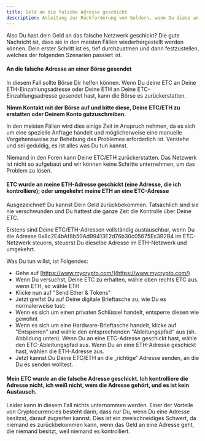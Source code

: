 ```yaml
---
title: Geld an die falsche Adresse geschickt
description: Anleitung zur Rückforderung von Geldern, wenn Du diese an die falsche Adresse sendest
---
```

Also Du hast dein Geld an das falsche Netzwerk geschickt? Die gute Nachricht ist, dass sie in den meisten Fällen wiederhergestellt werden können. Dein erster Schritt ist es, tief durchzuatmen und dann festzustellen, welches der folgenden Szenarien passiert ist.

#### An die falsche Adresse an einer Börse gesendet

In diesem Fall sollte Börse Dir helfen können. Wenn Du deine ETC an Deine ETH-Einzahlungsadresse oder Deine ETH an Deine ETC-Einzahlungsadresse gesendet hast, kann die Börse es zurückerstatten.

**Nimm Kontakt mit der Börse auf und bitte diese, Deine ETC/ETH zu erstatten oder Deinem Konto gutzuschreiben.**

In den meisten Fällen wird dies einige Zeit in Anspruch nehmen, da es sich um eine spezielle Anfrage handelt und möglicherweise eine manuelle Vorgehensweise zur Behebung des Problemes erforderlich ist. Verstehe und sei geduldig, es ist alles was Du tun kannst.

Niemand in den Foren kann Deine ETC/ETH zurückerstatten. Das Netzwerk ist nicht so aufgebaut und wir können keine Schritte unternehmen, um das Problem zu lösen.

#### ETC wurde an meine ETH-Adresse geschickt (eine Adresse, die ich kontrolliere); oder umgekehrt meine ETH an eine ETC-Adresse

Ausgezeichnet! Du kannst Dein Geld zurückbekommen. Tatsächlich sind sie nie verschwunden und Du hattest die ganze Zeit die Kontrolle über Deine ETC.

Erstens sind Deine ETC/ETH-Adressen vollständig austauschbar, wenn Du die Adresse 0x8c2E4bAf8b50Ad99413E2d76b30c05675Ec3B2B4 im ETC-Netzwerk steuern, steuerst Du dieselbe Adresse im ETH-Netzwerk und umgekehrt.

Was Du tun willst, ist Folgendes:

- Gehe auf [https://www.mycrypto.com/](https://www.mycrypto.com/)
- Wenn Du versuchst, Deine ETC zu erhalten, wähle oben rechts ETC aus. wenn ETH, so wähle ETH
- Klicke nun auf "Send Ether & Tokens"
- Jetzt greifst Du auf Deine digitale Brieftasche zu, wie Du es normalerweise tust:
- Wenn es sich um einen privaten Schlüssel handelt, entsperre diesen wie gewohnt
- Wenn es sich um eine Hardware-Brieftasche handelt, klicke auf "Entsperren" und wähle den entsprechenden "Ableitungspfad" aus (sh. Abbildung unten). Wenn Du an eine ETC-Adresse geschickt hast, wähle den ETC-Ableitungspfad aus. Wenn Du an eine ETH-Adresse geschickt hast, wählen die ETH-Adresse aus.
- Jetzt kannst Du Deine ETC/ETH an die „richtige“ Adresse senden, an die Du es senden wolltest.

#### Mein ETC wurde an die falsche Adresse geschickt. Ich kontrolliere die Adresse nicht, ich weiß nicht, wem die Adresse gehört, und es ist kein Austausch.

Leider kann in diesem Fall nichts unternommen werden. Einer der Vorteile von Cryptocurrencies besteht darin, dass nur Du, wenn Du eine Adresse besitzst, darauf zugreifen kannst. Dies ist ein zweischneidiges Schwert, da niemand es zurückbekommen kann, wenn das Geld an eine Adresse geht, die niemand besitzt, weil niemand es kontrolliert.